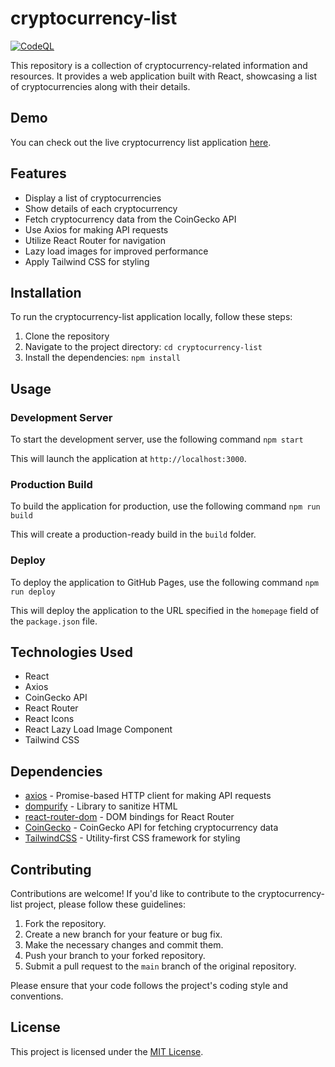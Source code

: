 # cryptocurrency-list

[![CodeQL](https://github.com/milliorn/cryptocurrency-list/actions/workflows/github-code-scanning/codeql/badge.svg)](https://github.com/milliorn/cryptocurrency-list/actions/workflows/github-code-scanning/codeql)

This repository is a collection of cryptocurrency-related information and resources. It provides a web application built with React, showcasing a list of cryptocurrencies along with their details.

## Demo

You can check out the live cryptocurrency list application [here](https://milliorn.github.io/cryptocurrency-list).

## Features

- Display a list of cryptocurrencies
- Show details of each cryptocurrency
- Fetch cryptocurrency data from the CoinGecko API
- Use Axios for making API requests
- Utilize React Router for navigation
- Lazy load images for improved performance
- Apply Tailwind CSS for styling

## Installation

To run the cryptocurrency-list application locally, follow these steps:

1. Clone the repository
2. Navigate to the project directory: `cd cryptocurrency-list`
3. Install the dependencies: `npm install`

## Usage

### Development Server

To start the development server, use the following command `npm start`

This will launch the application at `http://localhost:3000`.

### Production Build

To build the application for production, use the following command `npm run build`

This will create a production-ready build in the `build` folder.

### Deploy

To deploy the application to GitHub Pages, use the following command `npm run deploy`

This will deploy the application to the URL specified in the `homepage` field of the `package.json` file.

## Technologies Used

- React
- Axios
- CoinGecko API
- React Router
- React Icons
- React Lazy Load Image Component
- Tailwind CSS

## Dependencies

- [axios](https://www.npmjs.com/package/axios) - Promise-based HTTP client for making API requests
- [dompurify](https://www.npmjs.com/package/dompurify) - Library to sanitize HTML
- [react-router-dom](https://www.npmjs.com/package/react-router-dom) - DOM bindings for React Router
- [CoinGecko](https://www.coingecko.com/en/api/documentation) - CoinGecko API for fetching cryptocurrency data
- [TailwindCSS](https://tailwindcss.com/docs/guides/create-react-app) - Utility-first CSS framework for styling

## Contributing

Contributions are welcome! If you'd like to contribute to the cryptocurrency-list project, please follow these guidelines:

1. Fork the repository.
2. Create a new branch for your feature or bug fix.
3. Make the necessary changes and commit them.
4. Push your branch to your forked repository.
5. Submit a pull request to the `main` branch of the original repository.

Please ensure that your code follows the project's coding style and conventions.

## License

This project is licensed under the [MIT License](LICENSE).
